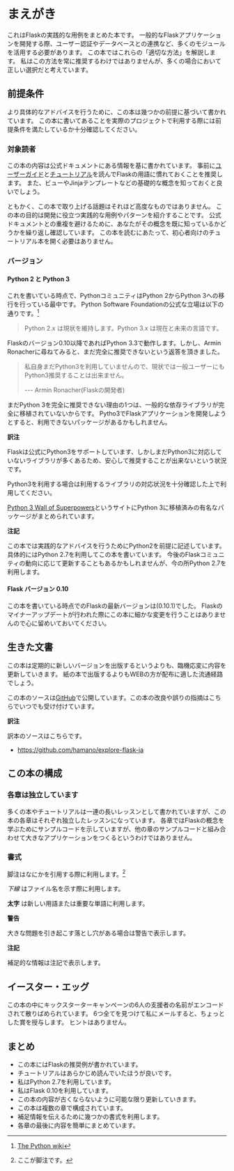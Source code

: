 # まえがき
これはFlaskの実践的な用例をまとめた本です。
一般的なFlaskアプリケーションを開発する際、ユーザー認証やデータベースとの連携など、多くのモジュールを活用する必要があります。
この本ではこれらの「適切な方法」を解説します。
私はこの方法を常に推奨するわけではありませんが、多くの場合において正しい選択だと考えています。

## 前提条件
より具体的なアドバイスを行うために、この本は幾つかの前提に基づいて書かれています。
この本に書いてあることを実際のプロジェクトで利用する際には前提条件を満たしているか十分確認してください。

### 対象読者
この本の内容は公式ドキュメントにある情報を基に書かれています。
事前に[ユーザーガイド](http://flask.pocoo.org/docs/#user-s-guide)と[チュートリアル](http://flask.pocoo.org/docs/tutorial/)を読んでFlaskの用語に慣れておくことを推奨します。
また、ビューやJinjaテンプレートなどの基礎的な概念を知っておくと良いでしょう。

ともかく、この本で取り上げる話題はそれほど高度なものではありません。
この本の目的は開発に役立つ実践的な用例やパターンを紹介することです。
公式ドキュメントとの重複を避けるために、あなたがその概念を既に知っているかどうかを繰り返し確認しています。
この本を読むにあたって、初心者向けのチュートリアル本を開く必要はありません。

### バージョン

#### Python 2 と Python 3

これを書いている時点で、PythonコミュニティはPython 2からPython 3への移行を行っている最中です。
Python Software Foundationの公式な立場は以下の通りです。[^0-1]

> Python 2.x は現状を維持します。Python 3.x は現在と未来の言語です。

Flaskのバージョン0.10以降であればPython 3.3で動作します。しかし、Armin Ronacherに尋ねてみると、まだ完全に推奨できないという返答を頂きました。

> 私自身まだPython3を利用していませんので、現状では一般ユーザーにも
> Python3推奨することは出来ません。
>
> --- Armin Ronacher(Flaskの開発者)

まだPython 3を完全に推奨できない理由の1つは、一般的な依存ライブラリが完全に移植されていないからです。
Pytho3でFlaskアプリケーションを開発しようとすると、利用できないパッケージがあるかもしれません。

**訳注**

Flaskは公式にPython3をサポートしています、しかしまだPython3に対応していないライブラリが多くあるため、安心して推奨することが出来ないという状況です。

Python3を利用する場合は利用するライブラリの対応状況を十分確認した上で利用してください。

[Python 3 Wall of Superpowers](https://python3wos.appspot.com/)というサイトにPython 3に移植済みの有名なパッケージがまとめられています。

**注記**

この本では実践的なアドバイスを行うためにPython2を前提に記述しています。
具体的にはPython 2.7を利用してこの本を書いています。
今後のFlaskコミュニティの動向に応じて更新することもあるかもしれませんが、今の所Python 2.7を利用します。

#### Flask バージョン 0.10
この本を書いている時点でのFlaskの最新バージョンは(0.10.1)でした。
Flaskのマイナーアップデートが行われた際にこの本に細かな変更を行うことはありませんので心に留めいておいてください。

## 生きた文書
この本は定期的に新しいバージョンを出版するというよりも、臨機応変に内容を更新していきます。
紙の本で出版するよりもWEBの方が配布に適した流通経路でしょう。

この本のソースは[GitHub](https://github.com/rpicard/explore-flask)で公開しています。この本の改良や誤りの指摘はこちらでいつでも受け付けています。

**訳注**

訳本のソースはこちらです。

 - <https://github.com/hamano/explore-flask-ja>

## この本の構成

### 各章は独立しています
多くの本やチュートリアルは一連の長いレッスンとして書かれていますが、この本の各章はそれぞれ独立したレッスンになっています。
各章ではFlaskの概念を学ぶためにサンプルコードを示していますが、他の章のサンプルコードと組み合わせて大きなアプリケーションをつくるというわけではありません。

### 書式
脚注はなにかを引用する際に利用します。[^0-3]

*下線* はファイル名を示す際に利用します。

**太字** は新しい用語または重要な単語に利用します。

**警告**

大きな問題を引き起こす落とし穴がある場合は警告で表示します。

**注記**

補足的な情報は注記で表示します。

## イースター・エッグ
この本の中にキックスターターキャンペーンの6人の支援者の名前がエンコードされて散りばめられています。
6つ全てを見つけて私にメールすると、ちょっとした賞を授与します。
ヒントはありません。

## まとめ

- この本にはFlaskの推奨例が書かれています。
- チュートリアルはあらかじめ読んでいたほうが良いです。
- 私はPython 2.7を利用しています。
- 私はFlask 0.10を利用しています。
- この本の内容が古くならないように可能な限り更新していきます。
- この本は複数の章で構成されています。
- 補足情報を伝えるために幾つかの書式を利用します。
- 各章の最後に内容を簡単にまとめています。

[^0-1]: [The Python wiki](http://wiki.python.org/moin/Python2orPython3)
[^0-2]: [My conversation with Armin Ronacher](https://www.youtube.com/watch?feature=player_detailpage&v=fs20qdvm0K4#t=190)
[^0-3]: ここが脚注です。

